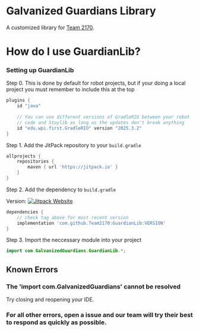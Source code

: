# Galvanized Guardians Library

A customized library for [Team 2170](https://github.com/Team2170).

# How do I use GuardianLib?

### Setting up GuardianLib

Step 0. This is done by default for robot projects, but if your doing a local project you must remember to include this at the top
```gradle
plugins {
    id "java"
    
    // You can use different versions of GradleRIO between your robot
    // code and Stuylib as long as the updates don't break anything
    id "edu.wpi.first.GradleRIO" version "2025.3.2"
}
```

Step 1. Add the JitPack repository to your `build.gradle`

```gradle
allprojects {
    repositories {
        maven { url 'https://jitpack.io' }
    }
}
```

Step 2. Add the dependency to `build.gradle`
 
 Version: [![Jitpack Website](https://jitpack.io/v/Team2170/GuardianLib.svg)](https://jitpack.io/#Team2170/GuardianLib)
```gradle
dependencies {
    // check tag above for most recent version
    implementation 'com.github.Team2170:GuardianLib:VERSION'
}
```

Step 3. Import the neccessary module into your project

```java
import com.GalvanizedGuardians.GuardianLib.*;
```

## Known Errors

### The 'import com.GalvanizedGuardians' cannot be resolved

Try closing and reopening your IDE.

### For all other errors, open a issue and our team will try their best to respond as quickly as possible.
